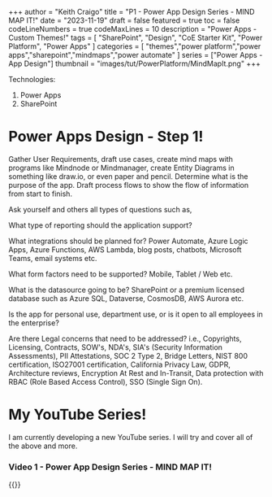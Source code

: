 +++
author = "Keith Craigo"
title = "P1 - Power App Design Series - MIND MAP IT!"
date = "2023-11-19"
draft = false
featured = true
toc = false
codeLineNumbers = true
codeMaxLines = 10
description = "Power Apps - Custom Themes!"
tags = [
    "SharePoint",
    "Design",
    "CoE Starter Kit",
    "Power Platform",
    "Power Apps"
]
categories = [
    "themes","power platform","power apps","sharepoint","mindmaps","power automate"
]
series = ["Power Apps - App Design"]
thumbnail = "images/tut/PowerPlatform/MindMapIt.png"
+++

Technologies:

1. Power Apps
2. SharePoint

# Power Apps Design - Step 1!

Gather User Requirements, draft use cases, create mind maps with programs like Mindnode or Mindmanager, create Entity Diagrams in something like draw.io, or even paper and pencil. Determine what is the purpose of the app. Draft process flows to show the flow of information from start to finish. 

Ask yourself and others all types of questions such as,

What type of reporting should the application support?

What integrations should be planned for? Power Automate, Azure Logic Apps, Azure Functions, AWS Lambda, blog posts, chatbots, Microsoft Teams, email systems etc.

What form factors need to be supported? Mobile, Tablet / Web etc.

What is the datasource going to be? SharePoint or a premium licensed database such as Azure SQL, Dataverse, CosmosDB, AWS Aurora etc.

Is the app for personal use, department use, or is it open to all employees in the enterprise?

Are there Legal concerns that need to be addressed? i.e., Copyrights, Licensing, Contracts, SOW's, NDA's, SIA's (Security Information Assessments), PII Attestations, SOC 2 Type 2, Bridge Letters, NIST 800 certification, ISO27001 certification, California Privacy Law, GDPR, Architecture reviews, Encryption At Rest and In-Transit, Data protection with RBAC (Role Based Access Control), SSO (Single Sign On). 

# My YouTube Series!
I am currently developing a new YouTube series. I will try and cover all of the above and more.

### Video 1 - Power App Design Series - MIND MAP IT! 
{{<youtube FLQK_YChB4g>}}

